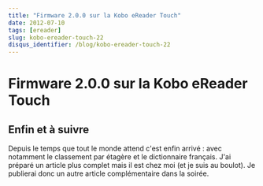 ```yaml
---
title: "Firmware 2.0.0 sur la Kobo eReader Touch"
date: 2012-07-10
tags: [ereader]
slug: kobo-ereader-touch-22
disqus_identifier: /blog/kobo-ereader-touch-22
---
```

# Firmware 2.0.0 sur la Kobo eReader Touch

## Enfin et à suivre
Depuis le temps que tout le monde attend c'est enfin arrivé : avec notamment le classement par étagère et le dictionnaire français. J'ai préparé un article plus complet mais il est chez moi (et je suis au boulot). Je publierai donc un autre article complémentaire dans la soirée.



